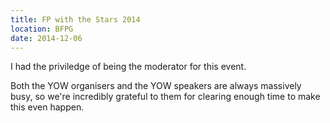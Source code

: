 ```yaml
---
title: FP with the Stars 2014
location: BFPG
date: 2014-12-06
---
```


I had the priviledge of being the moderator for this event.

Both the YOW organisers and the YOW speakers are always massively busy, so we're incredibly grateful to them for clearing enough time to make this even happen.
 
